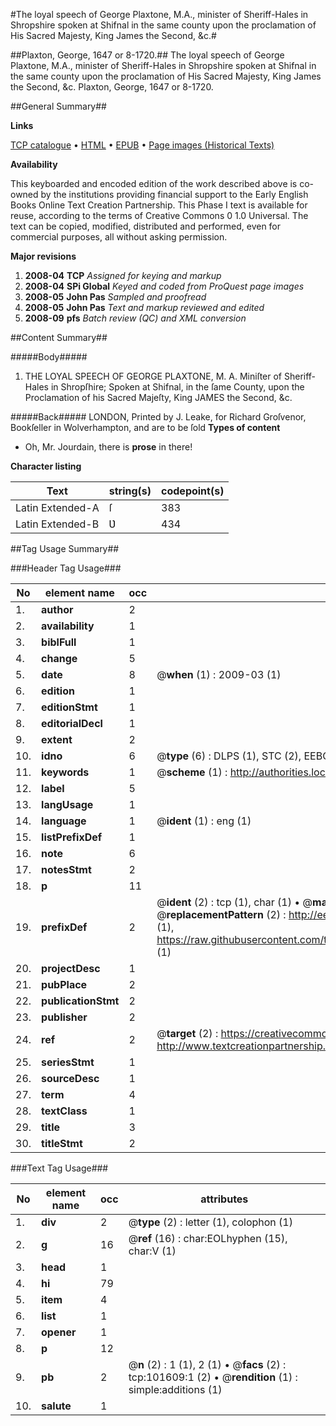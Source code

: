 #The loyal speech of George Plaxtone, M.A., minister of Sheriff-Hales in Shropshire spoken at Shifnal in the same county upon the proclamation of His Sacred Majesty, King James the Second, &c.#

##Plaxton, George, 1647 or 8-1720.##
The loyal speech of George Plaxtone, M.A., minister of Sheriff-Hales in Shropshire spoken at Shifnal in the same county upon the proclamation of His Sacred Majesty, King James the Second, &c.
Plaxton, George, 1647 or 8-1720.

##General Summary##

**Links**

[TCP catalogue](http://www.ota.ox.ac.uk/tcp/)  • 
[HTML](http://tei.it.ox.ac.uk/tcp/Texts-HTML/free/A55/A55017.html)  • 
[EPUB](http://tei.it.ox.ac.uk/tcp/Texts-EPUB/free/A55/A55017.epub) • 
[Page images (Historical Texts)](https://data.historicaltexts.jisc.ac.uk/view?pubId=eebo-13732725e&pageId=eebo-13732725e-101609-1)

**Availability**

This keyboarded and encoded edition of the
	       work described above is co-owned by the institutions
	       providing financial support to the Early English Books
	       Online Text Creation Partnership. This Phase I text is
	       available for reuse, according to the terms of Creative
	       Commons 0 1.0 Universal. The text can be copied,
	       modified, distributed and performed, even for
	       commercial purposes, all without asking permission.

**Major revisions**

1. __2008-04__ __TCP__ *Assigned for keying and markup*
1. __2008-04__ __SPi Global__ *Keyed and coded from ProQuest page images*
1. __2008-05__ __John Pas__ *Sampled and proofread*
1. __2008-05__ __John Pas__ *Text and markup reviewed and edited*
1. __2008-09__ __pfs__ *Batch review (QC) and XML conversion*

##Content Summary##

#####Body#####

1. THE LOYAL SPEECH OF GEORGE PLAXTONE, M. A. Miniſter of Sheriff-Hales in Shropſhire; Spoken at Shifnal, in the ſame County, upon the Proclamation of his Sacred Majeſty, King JAMES the Second, &c.

#####Back#####
LONDON, Printed by J. Leake, for Richard Groſvenor, Bookſeller in Wolverhampton, and are to be ſold 
**Types of content**

  * Oh, Mr. Jourdain, there is **prose** in there!

**Character listing**


|Text|string(s)|codepoint(s)|
|---|---|---|
|Latin Extended-A|ſ|383|
|Latin Extended-B|Ʋ|434|

##Tag Usage Summary##

###Header Tag Usage###

|No|element name|occ|attributes|
|---|---|---|---|
|1.|__author__|2||
|2.|__availability__|1||
|3.|__biblFull__|1||
|4.|__change__|5||
|5.|__date__|8| @__when__ (1) : 2009-03 (1)|
|6.|__edition__|1||
|7.|__editionStmt__|1||
|8.|__editorialDecl__|1||
|9.|__extent__|2||
|10.|__idno__|6| @__type__ (6) : DLPS (1), STC (2), EEBO-CITATION (1), OCLC (1), VID (1)|
|11.|__keywords__|1| @__scheme__ (1) : http://authorities.loc.gov/ (1)|
|12.|__label__|5||
|13.|__langUsage__|1||
|14.|__language__|1| @__ident__ (1) : eng (1)|
|15.|__listPrefixDef__|1||
|16.|__note__|6||
|17.|__notesStmt__|2||
|18.|__p__|11||
|19.|__prefixDef__|2| @__ident__ (2) : tcp (1), char (1)  •  @__matchPattern__ (2) : ([0-9\-]+):([0-9IVX]+) (1), (.+) (1)  •  @__replacementPattern__ (2) : http://eebo.chadwyck.com/downloadtiff?vid=$1&page=$2 (1), https://raw.githubusercontent.com/textcreationpartnership/Texts/master/tcpchars.xml#$1 (1)|
|20.|__projectDesc__|1||
|21.|__pubPlace__|2||
|22.|__publicationStmt__|2||
|23.|__publisher__|2||
|24.|__ref__|2| @__target__ (2) : https://creativecommons.org/publicdomain/zero/1.0/ (1), http://www.textcreationpartnership.org/docs/. (1)|
|25.|__seriesStmt__|1||
|26.|__sourceDesc__|1||
|27.|__term__|4||
|28.|__textClass__|1||
|29.|__title__|3||
|30.|__titleStmt__|2||


###Text Tag Usage###

|No|element name|occ|attributes|
|---|---|---|---|
|1.|__div__|2| @__type__ (2) : letter (1), colophon (1)|
|2.|__g__|16| @__ref__ (16) : char:EOLhyphen (15), char:V (1)|
|3.|__head__|1||
|4.|__hi__|79||
|5.|__item__|4||
|6.|__list__|1||
|7.|__opener__|1||
|8.|__p__|12||
|9.|__pb__|2| @__n__ (2) : 1 (1), 2 (1)  •  @__facs__ (2) : tcp:101609:1 (2)  •  @__rendition__ (1) : simple:additions (1)|
|10.|__salute__|1||

